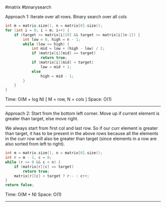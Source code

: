 #matrix #binarysearch 

Approach 1:
Iterate over all rows. Binary search over all cols
```cpp
int m = matrix.size(), n = matrix[0].size();
for (int i = 0; i < m; i++) {
	if (target >= matrix[i][0] && target <= matrix[i][n-1]) {
		int low = 0, high = n - 1;
		while (low <= high) {
			int mid = low + (high - low) / 2;
			if (matrix[i][mid] == target)
				return true;
			if (matrix[i][mid] < target)
				low = mid + 1;
			else
				high = mid - 1;
		}
	}
}
```

Time: O(M + log N) [ M = row, N = cols ]
Space: O(1)
<hr/>
Approach 2:
Start from the bottom left corner.
Move up if current element is greater than target, else move right.

We always start from first col and last row. So if our curr element is greater than target, it has to be present in the above rows because all the elements in the curr row will also be greater than target (since elements in a row are also sorted from left to right).
```cpp
int m = matrix.size(), n = matrix[0].size();
int r = m - 1, c = 0;
while (r >= 0 && c < n) {
	if (matrix[r][c] == target)
		return true;
	matrix[r][c] > target ? r-- : c++;
}
return false;
```

Time: O(M + N)
Space: O(1)
<hr/>